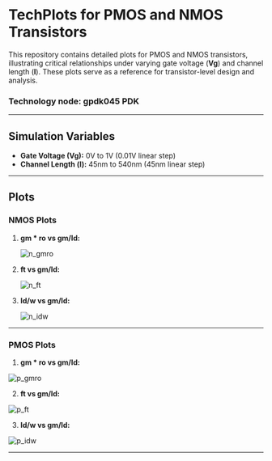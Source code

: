 # **TechPlots for PMOS and NMOS Transistors**

This repository contains detailed plots for PMOS and NMOS transistors, illustrating critical relationships under varying gate voltage (**Vg**) and channel length (**l**). These plots serve as a reference for transistor-level design and analysis.

### Technology node: gpdk045 PDK
---

## **Simulation Variables**

- **Gate Voltage (Vg):** 0V to 1V (0.01V linear step)  
- **Channel Length (l):** 45nm to 540nm (45nm linear step)  

---

## **Plots**

### **NMOS Plots**

1. **gm * ro vs gm/Id:** 
 
   ![n_gmro](https://github.com/user-attachments/assets/423c5b25-a60a-4cc6-8b93-fdc884708c2b)



2. **ft vs gm/Id:**  

   ![n_ft](https://github.com/user-attachments/assets/828b7f8c-3fb5-4ddb-a03e-7b07a6c6dc2f)



3. **Id/w vs gm/Id:**  

   ![n_idw](https://github.com/user-attachments/assets/429bb916-59e5-4bdf-96b4-976c5cec9725)


---


### **PMOS Plots**

1. **gm * ro vs gm/Id:**  

  ![p_gmro](https://github.com/user-attachments/assets/dabe9cf4-39cb-4149-8d42-e01eb3460c0a)


  
2. **ft vs gm/Id:** 
 
  ![p_ft](https://github.com/user-attachments/assets/a616c5f5-5c1e-468d-a8f1-9a5bb463dfe8)



3. **Id/w vs gm/Id:**  

  ![p_idw](https://github.com/user-attachments/assets/3278db93-adb9-4d25-b757-e0eb6f8fad2d)

     


---








